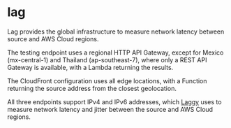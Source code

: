 # lag

Lag provides the global infrastructure to measure network latency between source and AWS Cloud regions.

The testing endpoint uses a regional HTTP API Gateway, except for Mexico (mx-central-1) and Thailand (ap-southeast-7), where only a REST API Gateway is available, with a Lambda returning the results.

The CloudFront configuration uses all edge locations, with a Function returning the source address from the closest geolocation.

All three endpoints support IPv4 and IPv6 addresses, which [Laggy](https://github.com/jblukach/laggy) uses to measure network latency and jitter between the source and AWS Cloud regions.